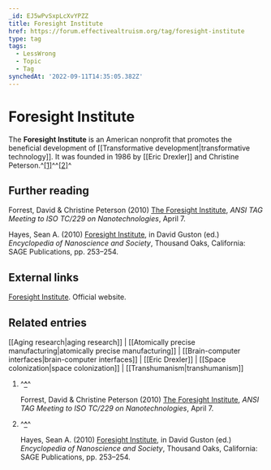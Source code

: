 ```yaml
---
_id: EJ5wPvSxpLcXvYPZZ
title: Foresight Institute
href: https://forum.effectivealtruism.org/tag/foresight-institute
type: tag
tags:
  - LessWrong
  - Topic
  - Tag
synchedAt: '2022-09-11T14:35:05.382Z'
---
```

# Foresight Institute

The **Foresight Institute** is an American nonprofit that promotes the beneficial development of [[Transformative development|transformative technology]]. It was founded in 1986 by [[Eric Drexler]] and Christine Peterson.^[\[1\]](#fntojvnocprwc)^^[\[2\]](#fnelmavdks5sq)^

Further reading
---------------

Forrest, David & Christine Peterson (2010) [The Foresight Institute](http://web.archive.org/web/20150316114303/foresight.org/about/2010-04-07_Foresight_presentation_ANSI_rev09.pdf), *ANSI TAG Meeting to ISO TC/229 on Nanotechnologies*, April 7.

Hayes, Sean A. (2010) [Foresight Institute](https://doi.org/10.4135/9781412972093.n96), in David Guston (ed.) *Encyclopedia of Nanoscience and Society*, Thousand Oaks, California: SAGE Publications, pp. 253–254.

External links
--------------

[Foresight Institute](https://foresight.org/). Official website.

Related entries
---------------

[[Aging research|aging research]] | [[Atomically precise manufacturing|atomically precise manufacturing]] | [[Brain-computer interfaces|brain-computer interfaces]] | [[Eric Drexler]] | [[Space colonization|space colonization]] | [[Transhumanism|transhumanism]]

1.  ^**[^](#fnreftojvnocprwc)**^
    
    Forrest, David & Christine Peterson (2010) [The Foresight Institute](http://web.archive.org/web/20150316114303/foresight.org/about/2010-04-07_Foresight_presentation_ANSI_rev09.pdf), *ANSI TAG Meeting to ISO TC/229 on Nanotechnologies*, April 7.
    
2.  ^**[^](#fnrefelmavdks5sq)**^
    
    Hayes, Sean A. (2010) [Foresight Institute](https://doi.org/10.4135/9781412972093.n96), in David Guston (ed.) *Encyclopedia of Nanoscience and Society*, Thousand Oaks, California: SAGE Publications, pp. 253–254.